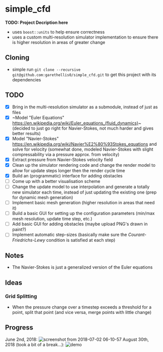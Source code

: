 # simple_cfd


**TODO: Project Decription here**
- uses `boost::units` to help ensure correctness
- uses a custom multi-resolution simulator implementation to ensure there is higher resolution in areas of greater change

## Cloning 
- simple run `git clone --recursive git@github.com:garethellis0/simple_cfd.git` to get this project with its dependencies
 
## TODO
- [x] Bring in the multi-resolution simulator as a submodule, instead of just as files
- [x] ~Model "Euler Equations" https://en.wikipedia.org/wiki/Euler_equations_(fluid_dynamics)~ (decided to just go right for Navier-Stokes, not much harder and gives better results)
- [x] Model "Navier-Stokes" https://en.wikipedia.org/wiki/Navier%E2%80%93Stokes_equations and solve for velocity (somewhat done, modeled Navier-Stokes with slight compressability via a pressure approx. from velocity)
- [x] Extract pressure from Navier-Stokes velocity field
- [x] Clean up the simulator rendering code and change the render model to allow for update steps longer then the render cycle time
- [x] Build an (programmatic) interface for adding obstacles
- [ ] Come up with a better visualisation scheme
- [ ] Change the update model to use interpolation and generate a totally new simulator each time, instead of just updating the existing one (prep for dynamic mesh generation)
- [ ] Implement basic mesh generation (higher resolution in areas that need it)
- [ ] Build a basic GUI for setting up the configuration parameters (min/max mesh resolution, update time step, etc.)
- [ ] Add basic GUI for adding obstacles (maybe upload PNG's drawn in paint?)
- [ ] Implement automatic step-sizes (basically make sure the _Courant-Friedrichs-Lewy_ condition is satisfied at each step)

## Notes
- The Navier-Stokes is just a generalized version of the Euler equations

## Ideas

### Grid Splitting
- When the pressure change over a timestep exceeds a threshold for a point, split that point (and vice versa, merge points with little change)

## Progress
June 2nd, 2018:
![screenshot from 2018-07-02 06-10-57](https://user-images.githubusercontent.com/9075711/42166058-b97058f2-7dbe-11e8-9962-97a9cb1b7200.png)
August 30th, 2018 (took a bit of a break...):
![demo](https://user-images.githubusercontent.com/9075711/44887938-cdeb9480-ac8b-11e8-8aae-cdc133495163.gif)
